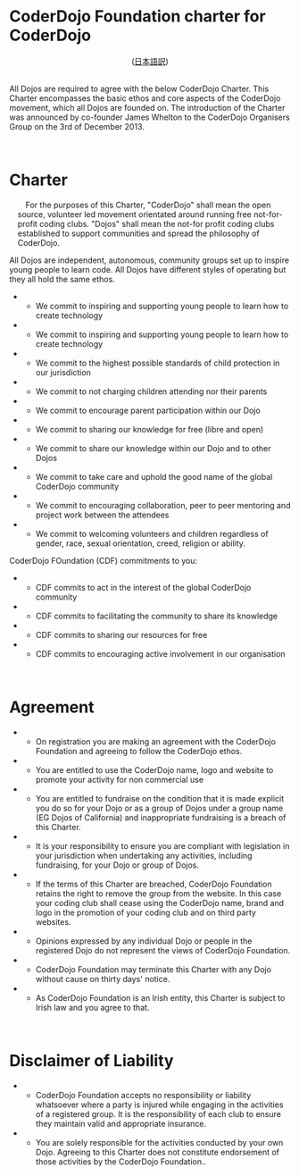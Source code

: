 # CoderDojo Foundation charter for CoderDojo
<center>(<a href="charter">日本語訳</a>)</center>
<br/>

All Dojos are required to agree with the below CoderDojo Charter. This Charter encompasses the basic ethos and core aspects of the CoderDojo movement, which all Dojos are founded on. The introduction of the Charter was announced by co-founder James Whelton to the CoderDojo Organisers Group on the 3rd of December 2013.

<br/>

# Charter

<p style='counter-increment: keiyaku-paragraph; text-indent: 1em; padding-left: 1pm; margin-left: 15px;'>
For the purposes of this Charter, "CoderDojo" shall mean the open source, volunteer led movement orientated around running free not-for-profit coding clubs. "Dojos" shall mean the not-for profit coding clubs established to support communities and spread the philosophy of CoderDojo.
</p>

All Dojos are independent, autonomous, community groups set up to inspire young people to learn code. All Dojos have different styles of operating but they all hold the same ethos.

- - We commit to inspiring and supporting young people to learn how to create technology
- - We commit to inspiring and supporting young people to learn how to create technology
- - We commit to the highest possible standards of child protection in our jurisdiction
- - We commit to not charging children attending nor their parents
- - We commit to encourage parent participation within our Dojo
- - We commit to sharing our knowledge for free (libre and open)
- - We commit to share our knowledge within our Dojo and to other Dojos
- - We commit to take care and uphold the good name of the global CoderDojo community
- - We commit to encouraging collaboration, peer to peer mentoring and project work between the attendees
- - We commit to welcoming volunteers and children regardless of gender, race, sexual orientation, creed, religion or ability.

CoderDojo FOundation (CDF) commitments to you:

- - CDF commits to act in the interest of the global CoderDojo community
- - CDF commits to facilitating the community to share its knowledge
- - CDF commits to sharing our resources for free
- - CDF commits to encouraging active involvement in our organisation
<br/>

# Agreement

- - On registration you are making an agreement with the CoderDojo Foundation and agreeing to follow the CoderDojo ethos.
- - You are entitled to use the CoderDojo name, logo and website to promote your activity for non commercial use
- - You are entitled to fundraise on the condition that it is made explicit you do so for your Dojo or as a group of Dojos under a group name (EG Dojos of California) and inappropriate fundraising is a breach of this Charter.
- - It is your responsibility to ensure you are compliant with legislation in your jurisdiction when undertaking any activities, including fundraising, for your Dojo or group of Dojos.
- - If the terms of this Charter are breached, CoderDojo Foundation retains the right to remove the group from the website. In this case your coding club shall cease using the CoderDojo name, brand and logo in the promotion of your coding club and on third party websites.
- - Opinions expressed by any individual Dojo or people in the registered Dojo do not represent the views of CoderDojo Foundation.
- - CoderDojo Foundation may terminate this Charter with any Dojo without cause on thirty days' notice.
- - As CoderDojo Foundation is an Irish entity, this Charter is subject to Irish law and you agree to that.

<br/>

# Disclaimer of Liability

- - CoderDojo Foundation accepts no responsibility or liability whatsoever where a party is injured while engaging in the activities of a registered group. It is the responsibility of each club to ensure they maintain valid and appropriate insurance.
- - You are solely responsible for the activities conducted by your own Dojo. Agreeing to this Charter does not constitute endorsement of those activities by the CoderDojo Foundation..
